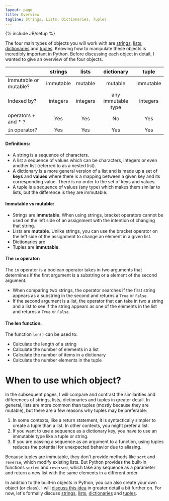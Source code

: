 ```yaml
---
layout: page
title: Overview
tagline: Strings, Lists, Dictionaries, Tuples
---
```

{% include JB/setup %}

The four main types of objects you will work with are [strings](strings.html), [lists](lists.html), [dictionaries](dictionaries.html) and [tuples](tuples.html).  Knowing how to manipulate these objects is incredibly important in Python. Before discussing each object in detail, I wanted to give an overview of the four objects.  

| | strings | lists | dictionary | tuple | 
| --- | :---: | :---: | :---: | :---: |
| Immutable or mutable? | immutable | mutable | mutable | immutable |
| Indexed by? | integers | integers | any immutable type | integers |
| operators + and * ? | Yes | Yes | No | Yes | 
| `in` operator? | Yes | Yes | Yes | Yes |


#### Definitions: 
* A string is a sequence of characters. 
* A list a sequence of values which can be characters, integers or even another list (referred to as a nested list). 
* A dictionary is a more general version of a list and is made up a set of **keys** and **values** where there is a mapping between a given key and its corresponding value. There is no order to the set of keys and values. 
* A tuple is a sequence of values (any type) which makes them similar to lists, but the difference is they are immutable.  


#### Immutable vs mutable: 
* Strings are **immutable**. When using strings, bracket operators cannot be used on the left side of an assignment with the intention of changing that string. 
* Lists are **mutable**. Unlike strings, you can use the bracket operator on the left side of the assignment to change an element in a given list. 
* Dictionaries are 
* Tuples are **immutable**.  


#### The `in` operator: 
The `in` operator is a boolean operator takes in two arguments that determines if the first argument is a substring or a element of the second argument.  

* When comparing two strings, the operator searches if the first string appears as a substring in the second and returns a `True` or `False`. 
* If the second argument is a list, the operator that can take in two a string and a list to see if the string appears as one of the elements in the list and returns a `True` or `False`. 


####  The len function:
The function `len()` can be used to: 

* Calculate the length of a string
* Calculate the number of elements in a list
* Calculate the number of items in a dictionary
* Calculate the number elements in the tuple



# When to use which object? 
In the subsequent pages, I will compare and contrast the similarities and differences of strings, lists, dictionaries and tuples in greater detail.  In general, lists are more common than tuples (mostly because they are mutable), but there are a few reasons why tuples may be preferable: 

1. In some contexts, like a return statement, it is syntactically simpler to create a tuple than a list. In other contexts, you might prefer a list.
2. If you want to use a sequence as a dictionary key, you have to use an immutable type like a tuple or string.
3. If you are passing a sequence as an argument to a function, using tuples reduces the potential for unexpected behavior due to aliasing.

Because tuples are immutable, they don't provide methods like `sort` and `reverse`, which modify existing lists. But Python provides the built-in functions `sorted` and `reversed`, which take any sequence as a parameter and return a new list with the same elements in a different order.

In addition to the built-in objects in Python, you can also create your own object (or class).  I will [discuss this idea](classes.html) in greater detail a bit further on. For now, let's formally discuss [strings](strings.html), [lists](lists.html), [dictionaries](dictionaries.html) and [tuples](tuples.html). 

